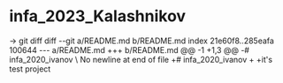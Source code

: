 # infa_2023_Kalashnikov
-> git diff
diff --git a/README.md b/README.md
index 21e60f8..285eafa 100644
--- a/README.md
+++ b/README.md
@@ -1 +1,3 @@
-# infa_2020_ivanov
\ No newline at end of file
+# infa_2020_ivanov
+
+it\'s test project